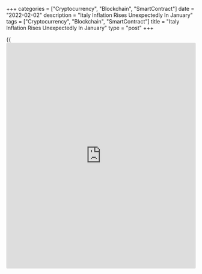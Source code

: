 +++
categories = ["Cryptocurrency", "Blockchain", "SmartContract"]
date = "2022-02-02"
description = "Italy Inflation Rises Unexpectedly In January"
tags = ["Cryptocurrency", "Blockchain", "SmartContract"]
title = "Italy Inflation Rises Unexpectedly In January"
type = "post"
+++

{{<iframe id="large-banner" src="https://www.bounty.group/#slide=23.0" width="100%" height="600" scrolling="no" style="border: 0px solid rgb(216, 221, 230); border-radius: 3px;">}}

Italy's consumer price inflation increased unexpectedly in January,
preliminary estimates from the statistical office Istat showed on
Wednesday.

Consumer prices increased 4.8 percent yearly in January, following a 3.9
percent rise in December. Economists had forecast a rise of 3.8 percent.

On a month-on-month basis, consumer prices rose 1.6 percent in January.

The monthly growth was mainly due to prices of regulated energy products
that rose by 42.9 percent, and to those of non-regulated energy
products, which grew by 3.2 percent.

The core inflation remained unchanged at 1.5 percent in January.

Inflation, based on the harmonized index of consumer prices, rose to 5.3
percent in January from 4.2 percent in the previous month. Economists
had forecast a rise of 4.0 percent.

The HICP rose 0.2 percent monthly in January. Economists had forecast a
fall of 0.9 percent.

For comments and feedback [contact](https://www.playgroundfx.com/contact/): editorial@rtt[news](https://www.letsplayfx.com/blog/forex-news-website/).com

[Economic News][1]

 **What parts of the world are seeing the best (and worst) economic
performances lately? Click[here][2] to check out our [Econ Scorecard][2]
and find out! See up-to-the-moment [ranking](https://www.playgroundfx.com/blog/crypto-exchange-ranking/)s for the best and worst
performers in [GDP][3], [unemployment rate][4], [inflation][5] and much
more.**

   1. www.rtt[news](https://www.letsplayfx.com/blog/forex-news-website/).com/Content/EconomicNews.aspx
   2. www.rtt[news](https://www.letsplayfx.com/blog/forex-news-website/).com/economic-scorecard/world-rank/PPI/highest-performance.aspx
   3. www.rtt[news](https://www.letsplayfx.com/blog/forex-news-website/).com/economic-scorecard/world-rank/GDP/highest-performance.aspx
   4. www.rtt[news](https://www.letsplayfx.com/blog/forex-news-website/).com/economic-scorecard/world-rank/unemployment-rate/lowest-performance.aspx
   5. www.rtt[news](https://www.letsplayfx.com/blog/forex-news-website/).com/economic-scorecard/world-rank/CPI/highest-performance.aspx